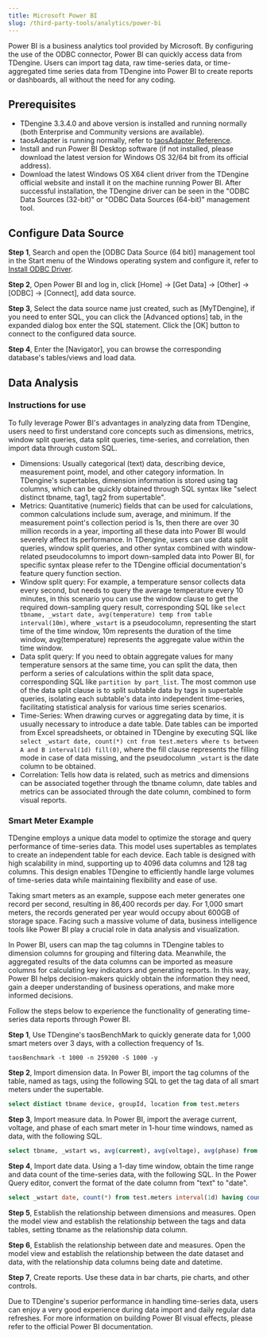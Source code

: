 ```yaml
---
title: Microsoft Power BI
slug: /third-party-tools/analytics/power-bi
---
```


Power BI is a business analytics tool provided by Microsoft. By configuring the use of the ODBC connector, Power BI can quickly access data from TDengine. Users can import tag data, raw time-series data, or time-aggregated time series data from TDengine into Power BI to create reports or dashboards, all without the need for any coding.

## Prerequisites

- TDengine 3.3.4.0 and above version is installed and running normally (both Enterprise and Community versions are available).
- taosAdapter is running normally, refer to [taosAdapter Reference](../../../tdengine-reference/components/taosadapter/).
- Install and run Power BI Desktop software (if not installed, please download the latest version for Windows OS 32/64 bit from its official address).
- Download the latest Windows OS X64 client driver from the TDengine official website and install it on the machine running Power BI. After successful installation, the TDengine driver can be seen in the "ODBC Data Sources (32-bit)" or "ODBC Data Sources (64-bit)" management tool.

## Configure Data Source

**Step 1**, Search and open the [ODBC Data Source (64 bit)] management tool in the Start menu of the Windows operating system and configure it, refer to [Install ODBC Driver](../../../tdengine-reference/client-libraries/odbc/#installation).

**Step 2**, Open Power BI and log in, click [Home] -> [Get Data] -> [Other] -> [ODBC] -> [Connect], add data source. 

**Step 3**, Select the data source name just created, such as [MyTDengine], if you need to enter SQL, you can click the [Advanced options] tab, in the expanded dialog box enter the SQL statement. Click the [OK] button to connect to the configured data source.  

**Step 4**, Enter the [Navigator], you can browse the corresponding database's tables/views and load data.

## Data Analysis

### Instructions for use

To fully leverage Power BI's advantages in analyzing data from TDengine, users need to first understand core concepts such as dimensions, metrics, window split queries, data split queries, time-series, and correlation, then import data through custom SQL.

- Dimensions: Usually categorical (text) data, describing device, measurement point, model, and other category information. In TDengine's supertables, dimension information is stored using tag columns, which can be quickly obtained through SQL syntax like "select distinct tbname, tag1, tag2 from supertable".
- Metrics: Quantitative (numeric) fields that can be used for calculations, common calculations include sum, average, and minimum. If the measurement point's collection period is 1s, then there are over 30 million records in a year, importing all these data into Power BI would severely affect its performance. In TDengine, users can use data split queries, window split queries, and other syntax combined with window-related pseudocolumns to import down-sampled data into Power BI, for specific syntax please refer to the TDengine official documentation's feature query function section.
- Window split query: For example, a temperature sensor collects data every second, but needs to query the average temperature every 10 minutes, in this scenario you can use the window clause to get the required down-sampling query result, corresponding SQL like `select tbname, _wstart date, avg(temperature) temp from table interval(10m)`, where `_wstart` is a pseudocolumn, representing the start time of the time window, 10m represents the duration of the time window, avg(temperature) represents the aggregate value within the time window.
- Data split query: If you need to obtain aggregate values for many temperature sensors at the same time, you can split the data, then perform a series of calculations within the split data space, corresponding SQL like `partition by part_list`. The most common use of the data split clause is to split subtable data by tags in supertable queries, isolating each subtable's data into independent time-series, facilitating statistical analysis for various time series scenarios.
- Time-Series: When drawing curves or aggregating data by time, it is usually necessary to introduce a date table. Date tables can be imported from Excel spreadsheets, or obtained in TDengine by executing SQL like `select _wstart date, count(*) cnt from test.meters where ts between A and B interval(1d) fill(0)`, where the fill clause represents the filling mode in case of data missing, and the pseudocolumn `_wstart` is the date column to be obtained.
- Correlation: Tells how data is related, such as metrics and dimensions can be associated together through the tbname column, date tables and metrics can be associated through the date column, combined to form visual reports.

### Smart Meter Example

TDengine employs a unique data model to optimize the storage and query performance of time-series data. This model uses supertables as templates to create an independent table for each device. Each table is designed with high scalability in mind, supporting up to 4096 data columns and 128 tag columns. This design enables TDengine to efficiently handle large volumes of time-series data while maintaining flexibility and ease of use.

Taking smart meters as an example, suppose each meter generates one record per second, resulting in 86,400 records per day. For 1,000 smart meters, the records generated per year would occupy about 600GB of storage space. Facing such a massive volume of data, business intelligence tools like Power BI play a crucial role in data analysis and visualization.

In Power BI, users can map the tag columns in TDengine tables to dimension columns for grouping and filtering data. Meanwhile, the aggregated results of the data columns can be imported as measure columns for calculating key indicators and generating reports. In this way, Power BI helps decision-makers quickly obtain the information they need, gain a deeper understanding of business operations, and make more informed decisions.

Follow the steps below to experience the functionality of generating time-series data reports through Power BI.  

**Step 1**, Use TDengine's taosBenchMark to quickly generate data for 1,000 smart meters over 3 days, with a collection frequency of 1s.

```shell
taosBenchmark -t 1000 -n 259200 -S 1000 -y
```

**Step 2**, Import dimension data. In Power BI, import the tag columns of the table, named as tags, using the following SQL to get the tag data of all smart meters under the supertable.

```sql
select distinct tbname device, groupId, location from test.meters
```

**Step 3**, Import measure data. In Power BI, import the average current, voltage, and phase of each smart meter in 1-hour time windows, named as data, with the following SQL.

```sql
select tbname, _wstart ws, avg(current), avg(voltage), avg(phase) from test.meters PARTITION by tbname interval(1h)
```

**Step 4**, Import date data. Using a 1-day time window, obtain the time range and data count of the time-series data, with the following SQL. In the Power Query editor, convert the format of the date column from "text" to "date".

```sql
select _wstart date, count(*) from test.meters interval(1d) having count(*)>0
```

**Step 5**, Establish the relationship between dimensions and measures. Open the model view and establish the relationship between the tags and data tables, setting tbname as the relationship data column.  

**Step 6**, Establish the relationship between date and measures. Open the model view and establish the relationship between the date dataset and data, with the relationship data columns being date and datetime.  

**Step 7**, Create reports. Use these data in bar charts, pie charts, and other controls.  

Due to TDengine's superior performance in handling time-series data, users can enjoy a very good experience during data import and daily regular data refreshes. For more information on building Power BI visual effects, please refer to the official Power BI documentation.

